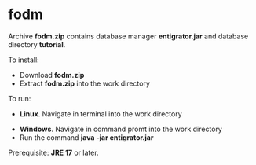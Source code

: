 # fodm
Archive  **fodm.zip** contains database manager **entigrator.jar** and database directory **tutorial**.

To install:

* Download **fodm.zip**  
* Extract **fodm.zip** into the work directory

To run:

* **Linux**. Navigate in terminal into the work directory 
+ **Windows**. Navigate in command promt into the work directory
+ Run the command **java -jar entigrator.jar**

Prerequisite: **JRE 17** or later.
